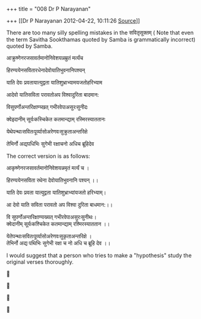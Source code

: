+++
title = "008 Dr P Narayanan"

+++
[[Dr P Narayanan	2012-04-22, 10:11:26 [Source](https://groups.google.com/g/samskrita/c/Qsg6paLMUCo)]]



There are too many silly spelling mistakes in the सवितृसूक्तम् ( Note that even the term Savitha Sookthamas quoted by Samba is grammatically incorrect) quoted by Samba.

आक्रुष्णेनरजसावर्तमानोनिवेशयन्नम्रुतं मर्त्यंच

हिरण्ययेनसवितारधेनादेवोयातिभुवनानिपश्यन्

याति देवः प्रवतायात्युद्वता यातिशुभ्राभ्यामयजतोहरिभ्याम

 आदेवो यातिसविता परावतोअप विश्वादुरिता बादमान:

विसुपर्णोअन्तरिक्षाण्य्खत् गभीरवेपाअसुरःसुनीदः  

क्वेइदानीम् सूर्यःकस्चिकेत कतमान्द्याम् रस्मिरस्याततानः

येथेपन्थाःसवितःपूर्व्यासोअरेणवःसुक्रुताअन्तरिक्षे  

तेभिर्नो अद्यपधिभिः सुगेभी रक्षाचनो अधिच ब्रूहिदेव

The correct version is as follows:

आकृष्णेनरजसावर्तमानोनिवेशयन्नमृतं मर्त्यं च ।

हिरण्ययेनसविता रथेना देवोयातिभुवनानि पश्यन् ।।

याति देवः प्रवता यात्युद्वता यातिशुभ्राभ्यांयजतो हरिभ्याम्।

आ देवो याति सविता परावतो अप विश्वा दुरिता बाधमान:।।

वि सुपर्णोअन्तरिक्षाण्यख्यत् गभीरवेपाअसुरःसुनीथः।  
क्वेदानीम् सूर्यःकश्चिकेत कतमान्द्याम् रश्मिरस्याततान ।।

येतेपन्थाःसवितःपूर्व्यासोअरेणवःसुकृताअन्तरिक्षे ।  
तेभिर्नो अद्य पथिभिः सुगेभी रक्षा च नो अधि च ब्रूहि देव ।।

I would suggest that a person who tries to make a "hypothesis" study the original verses thoroughly.

  









